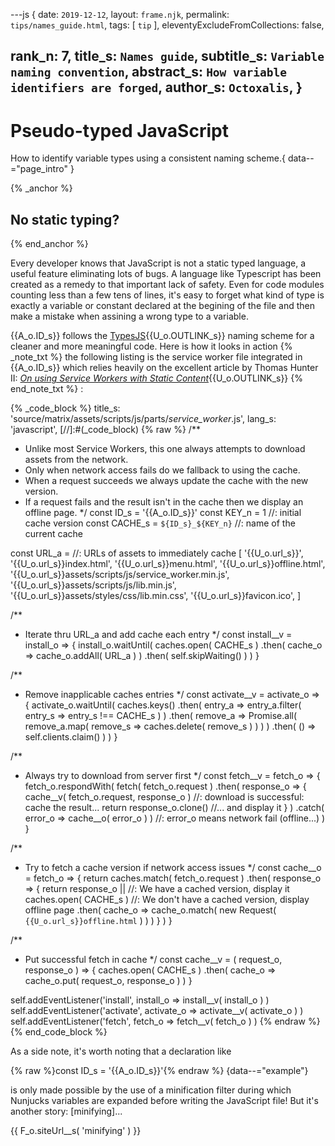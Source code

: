 ---js
{
  date:      `2019-12-12`,
  layout:    `frame.njk`,
  permalink: `tips/names_guide.html`,
  tags:      [ `tip` ],
  eleventyExcludeFromCollections: false,

  rank_n:     7,
  title_s:    `Names guide`,
  subtitle_s: `Variable naming convention`,
  abstract_s: `How variable identifiers are forged`,
  author_s:   `Octoxalis`,
}
---
[comment]: # (======== Post ========)
# Pseudo-typed JavaScript

How to identify variable types using a consistent naming scheme.{ data--="page_intro" }

{% _anchor %}
## No static typing?
{% end_anchor %}


Every developer knows that JavaScript is not a static typed language, a useful feature eliminating lots of bugs.
 A language like Typescript has been created as a remedy to that important lack of safety. Even for code modules counting less than a few tens of lines, it's easy to forget what kind of type is exactly a variable or constant declared at the begining of the file and then make a mistake when assining a wrong type to a variable.

{{A_o.ID_s}} follows the [TypesJS]{{U_o.OUTLINK_s}} naming scheme for a cleaner and more meaningful code. Here is how it looks in action
{% _note_txt %}
the following listing is the service worker file integrated in {{A_o.ID_s}} which relies heavily on the excellent article by Thomas Hunter II: [_On using Service Workers with Static Content_]{{U_o.OUTLINK_s}}
{% end_note_txt %}
:


{% _code_block %}
    title_s: 'source/matrix/assets/scripts/js/parts/_service_worker_.js',
    lang_s: 'javascript',
[//]:#(_code_block)
{% raw %}
/**
 * Unlike most Service Workers, this one always attempts to download assets from the network.
 * Only when network access fails do we fallback to using the cache. 
 * When a request succeeds we always update the cache with the new version.
 * If a request fails and the result isn't in the cache then we display an offline page.
 */
const ID_s      = '{{A_o.ID_s}}'
const KEY_n     = 1                             //: initial cache version
const CACHE_s   = `${ID_s}_${KEY_n}`            //: name of the current cache

const URL_a = //: URLs of assets to immediately cache
[
  '{{U_o.url_s}}',
  '{{U_o.url_s}}index.html',
  '{{U_o.url_s}}menu.html',
  '{{U_o.url_s}}offline.html',
  '{{U_o.url_s}}assets/scripts/js/service_worker.min.js',
  '{{U_o.url_s}}assets/scripts/js/lib.min.js',
  '{{U_o.url_s}}assets/styles/css/lib.min.css',
  '{{U_o.url_s}}favicon.ico',
]

/**
 * Iterate thru URL_a and add cache each entry
 */
const install__v = install_o =>
{
  install_o.waitUntil( caches.open( CACHE_s )
    .then( cache_o => cache_o.addAll( URL_a  ) )
    .then( self.skipWaiting() ) )
}

/**
 * Remove inapplicable caches entries
 */
const activate__v = activate_o =>
{
  activate_o.waitUntil( caches.keys()
    .then( entry_a => entry_a.filter( entry_s => entry_s !== CACHE_s ) )
    .then( remove_a => Promise.all( remove_a.map( remove_s => caches.delete( remove_s ) ) ) )
    .then( () => self.clients.claim() ) )
}

/**
 * Always try to download from server first
 */
const fetch__v = fetch_o =>
{
  fetch_o.respondWith( fetch( fetch_o.request )
      .then( response_o =>
      {
        cache__v( fetch_o.request, response_o )   //: download is successful: cache the result...
        return response_o.clone()                 //... and display it
      } )
      .catch( error_o => cache__o( error_o ) )    //: error_o means network fail (offline...)
  )
}

/**
 * Try to fetch a cache version if network access issues
 */
const cache__o = fetch_o =>
{
  return caches.match( fetch_o.request )
    .then( response_o =>
    {
      return response_o ||        //: We have a cached version, display it
        caches.open( CACHE_s )    //: We don't have a cached version, display offline page
          .then( cache_o => cache_o.match( new Request( `{{U_o.url_s}}offline.html` ) ) )
    } )
}

/**
 * Put successful fetch in cache
 */
const cache__v = ( request_o, response_o ) =>
{
  caches.open( CACHE_s )
    .then( cache_o => cache_o.put( request_o, response_o ) )
}

self.addEventListener('install', install_o => install__v( install_o ) )
self.addEventListener('activate', activate_o => activate__v( activate_o ) )
self.addEventListener('fetch', fetch_o => fetch__v( fetch_o ) )
{% endraw %}
{% end_code_block %}


As a side note, it's worth noting that a declaration like

{% raw %}const ID_s = '{{A_o.ID_s}}'{% endraw %}
{data--="example"}

is only made possible by the use of a minification filter during which Nunjucks variables are expanded before writing the JavaScript file! But it's another story: [minifying]...


[comment]: # (======== Links ========)

{{ F_o.siteUrl__s( 'minifying' ) }}

[TypesJS]: https://typexjs.netlify.com
[_On using Service Workers with Static Content_]: https://thomashunter.name/posts/2019-04-30-service-workers

